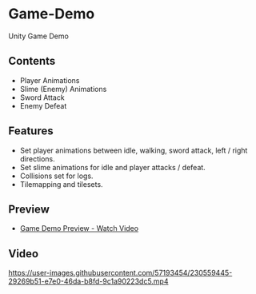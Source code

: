 # Game-Demo
Unity Game Demo

## Contents
* Player Animations
* Slime (Enemy) Animations
* Sword Attack
* Enemy Defeat

## Features
* Set player animations between idle, walking, sword attack, left / right directions.
* Set slime animations for idle and player attacks / defeat.
* Collisions set for logs.
* Tilemapping and tilesets.

## Preview
* [Game Demo Preview - Watch Video](https://www.loom.com/share/777c3a0bfd1a4f2f899afed65ebb75c7)

## Video

https://user-images.githubusercontent.com/57193454/230559445-29269b51-e7e0-46da-b8fd-9c1a90223dc5.mp4



